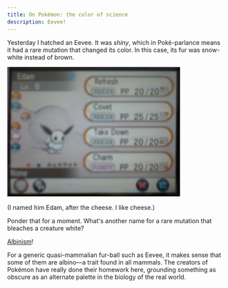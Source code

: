 ```yaml
---
title: On Pokémon: the color of science
description: Eevee!
---
```


Yesterday I hatched an Eevee.  It was *shiny*, which in Poké-parlance means it had a rare mutation that changed its color.  In this case, its fur was snow-white instead of brown.

![](/images/2014-01-08-eevee.jpg)

(I named him Edam, after the cheese.  I like cheese.)

Ponder that for a moment.  What's another name for a rare mutation that bleaches a creature white?

[Albinism][]!

For a generic quasi-mammalian fur-ball such as Eevee, it makes sense that some of them are albino—a trait found in all mammals.  The creators of Pokémon have really done their homework here, grounding something as obscure as an alternate palette in the biology of the real world.

[Albinism]: http://en.wikipedia.org/wiki/Albinism
